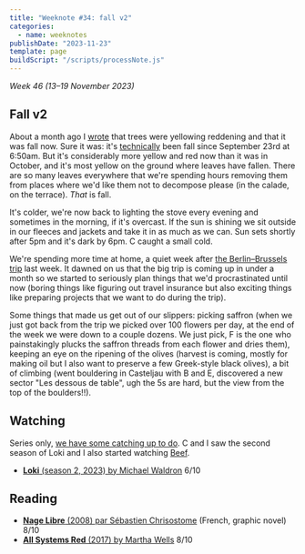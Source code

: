 ```yaml
---
title: "Weeknote #34: fall v2"
categories:
  - name: weeknotes
publishDate: "2023-11-23"
template: page
buildScript: "/scripts/processNote.js"
---
```


_Week 46 (13–19 November 2023)_

## Fall v2

About a month ago I [wrote](/notes/weeknote-31-fall/) that trees were yellowing reddening and that it was fall now. Sure it was: it's [technically](https://en.wikipedia.org/wiki/Equinox) been fall since September 23rd at 6:50am. But it's considerably more yellow and red now than it was in October, and it's most yellow on the ground where leaves have fallen. There are so many leaves everywhere that we're spending hours removing them from places where we'd like them not to decompose please (in the calade, on the terrace). _That_ is fall.

It's colder, we're now back to lighting the stove every evening and sometimes in the morning, if it's overcast. If the sun is shining we sit outside in our fleeces and jackets and take it in as much as we can. Sun sets shortly after 5pm and it's dark by 6pm. C caught a small cold.

We're spending more time at home, a quiet week after [the Berlin–Brussels trip](/notes/weeknote-33-berlin-brussels/) last week. It dawned on us that the big trip is coming up in under a month so we started to seriously plan things that we'd procrastinated until now (boring things like figuring out travel insurance but also exciting things like preparing projects that we want to do during the trip).

Some things that made us get out of our slippers: picking saffron (when we just got back from the trip we picked over 100 flowers per day, at the end of the week we were down to a couple dozens. We just pick, F is the one who painstakingly plucks the saffron threads from each flower and dries them), keeping an eye on the ripening of the olives (harvest is coming, mostly for making oil but I also want to preserve a few Greek-style black olives), a bit of climbing (went bouldering in Casteljau with B and E, discovered a new sector "Les dessous de table", ugh the 5s are hard, but the view from the top of the boulders!!).

## Watching

Series only, [we have some catching up to do](/notes/season-2-season/). C and I saw the second season of Loki and I also started watching [Beef](/notes/beef-season-1-by-lee-sung-jin/).

- [**Loki** (season 2, 2023) by Michael Waldron](/notes/loki-season-2-by-michael-waldron/) 6/10

## Reading

- [**Nage Libre** (2008) par Sébastien Chrisostome](/notes/nage-libre-par-sebastien-chrisostome/) (French, graphic novel) 8/10
- [**All Systems Red** (2017) by Martha Wells](/notes/all-systems-red-by-martha-wells/) 8/10
